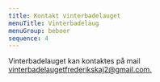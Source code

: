 ```yaml
---
title: Kontakt vinterbadelauget
menuTitle: Vinterbadelaug
menuGroup: beboer
sequence: 4
---
```

Vinterbadelauget kan kontaktes på mail [vinterbadelaugetfrederikskaj2@gmail.com.](mailto:vinterbadelaugetfrederikskaj2@gmail.com.)
